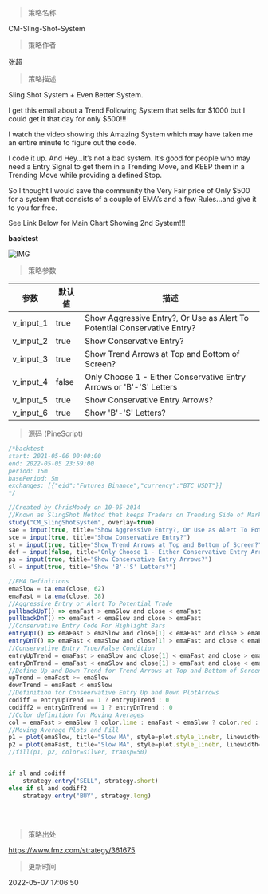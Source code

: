 
> 策略名称

CM-Sling-Shot-System

> 策略作者

张超

> 策略描述

Sling Shot System + Even Better System.

I get this email about a Trend Following System that sells for $1000 but I could get it that day for only $500!!!

I watch the video showing this Amazing System which may have taken me an entire minute to figure out the code.

I code it up. And Hey…It’s not a bad system. It’s good for people who may need a Entry Signal to get them in a Trending Move, and KEEP them in a Trending Move while providing a defined Stop.

So I thought I would save the community the Very Fair price of Only $500 for a system that consists of a couple of EMA’s and a few Rules…and give it to you for free.

See Link Below for Main Chart Showing 2nd System!!!

**backtest**

 ![IMG](https://www.fmz.com/upload/asset/1cff6c996298e8426b1.png) 

> 策略参数



|参数|默认值|描述|
|----|----|----|
|v_input_1|true|Show Aggressive Entry?, Or Use as Alert To Potential Conservative Entry?|
|v_input_2|true|Show Conservative Entry?|
|v_input_3|true|Show Trend Arrows at Top and Bottom of Screen?|
|v_input_4|false|Only Choose 1 - Either Conservative Entry Arrows or 'B'-'S' Letters|
|v_input_5|true|Show Conservative Entry Arrows?|
|v_input_6|true|Show 'B'-'S' Letters?|


> 源码 (PineScript)

``` javascript
/*backtest
start: 2021-05-06 00:00:00
end: 2022-05-05 23:59:00
period: 15m
basePeriod: 5m
exchanges: [{"eid":"Futures_Binance","currency":"BTC_USDT"}]
*/

//Created by ChrisMoody on 10-05-2014
//Known as SlingShot Method that keeps Traders on Trending Side of Market.
study("CM_SlingShotSystem", overlay=true)
sae = input(true, title="Show Aggressive Entry?, Or Use as Alert To Potential Conservative Entry?")
sce = input(true, title="Show Conservative Entry?")
st = input(true, title="Show Trend Arrows at Top and Bottom of Screen?")
def = input(false, title="Only Choose 1 - Either Conservative Entry Arrows or 'B'-'S' Letters")
pa = input(true, title="Show Conservative Entry Arrows?")
sl = input(true, title="Show 'B'-'S' Letters?")

//EMA Definitions
emaSlow = ta.ema(close, 62)
emaFast = ta.ema(close, 38)
//Aggressive Entry or Alert To Potential Trade
pullbackUpT() => emaFast > emaSlow and close < emaFast
pullbackDnT() => emaFast < emaSlow and close > emaFast
//Conservative Entry Code For Highlight Bars
entryUpT() => emaFast > emaSlow and close[1] < emaFast and close > emaFast
entryDnT() => emaFast < emaSlow and close[1] > emaFast and close < emaFast
//Conservative Entry True/False Condition
entryUpTrend = emaFast > emaSlow and close[1] < emaFast and close > emaFast ? 1 : 0
entryDnTrend = emaFast < emaSlow and close[1] > emaFast and close < emaFast ? 1 : 0
//Define Up and Down Trend for Trend Arrows at Top and Bottom of Screen
upTrend = emaFast >= emaSlow
downTrend = emaFast < emaSlow
//Definition for Conseervative Entry Up and Down PlotArrows
codiff = entryUpTrend == 1 ? entryUpTrend : 0
codiff2 = entryDnTrend == 1 ? entryDnTrend : 0
//Color definition for Moving Averages
col = emaFast > emaSlow ? color.lime : emaFast < emaSlow ? color.red : color.yellow
//Moving Average Plots and Fill
p1 = plot(emaSlow, title="Slow MA", style=plot.style_linebr, linewidth=4, color=col)
p2 = plot(emaFast, title="Slow MA", style=plot.style_linebr, linewidth=2, color=col)
//fill(p1, p2, color=silver, transp=50)


if sl and codiff
    strategy.entry("SELL", strategy.short)
else if sl and codiff2
    strategy.entry("BUY", strategy.long)
    
    
    
```

> 策略出处

https://www.fmz.com/strategy/361675

> 更新时间

2022-05-07 17:06:50
